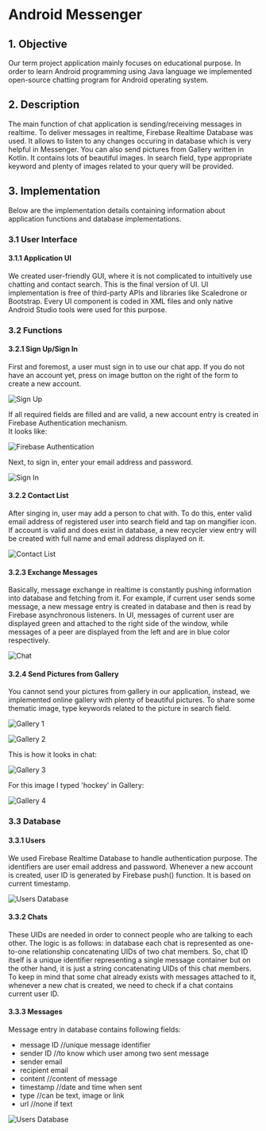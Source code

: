 # Android Messenger

## 1. Objective
Our term project application mainly focuses on educational purpose. In order to learn Android programming using Java 
language we implemented open-source chatting program for Android operating system.

## 2. Description
The main function of chat application is sending/receiving messages in realtime. To deliver messages in realtime, Firebase
Realtime Database was used. It allows to listen to any changes occuring in database which is very helpful in Messenger.
You can also send pictures from Gallery written in Kotlin. It contains lots of beautiful images. In search field, type
appropriate keyword and plenty of images related to your query will be provided.

## 3. Implementation
Below are the implementation details containing information about application functions and database implementations.

### 3.1 User Interface

#### 3.1.1 Application UI
We created user-friendly GUI, where it is not complicated to intuitively use chatting and contact search. 
This is the final version of UI. UI implementation is free of third-party APIs and libraries like Scaledrone or Bootstrap.
Every UI component is coded in XML files and only native Android Studio tools were used for this purpose.

### 3.2 Functions

#### 3.2.1 Sign Up/Sign In
First and foremost, a user must sign in to use our chat app. If you do not have an account yet, press on image button
on the right of the form to create a new account.

![Sign Up](https://github.com/mikyegresl/Android_Messenger/blob/master/screens/sign_up.png)

If all required fields are filled and are valid, a new account entry is created in Firebase Authentication mechanism.  
It looks like:

![Firebase Authentication](https://github.com/mikyegresl/Android_Messenger/blob/master/screens/authentication_json.png)

Next, to sign in, enter your email address and password.

![Sign In](https://github.com/mikyegresl/Android_Messenger/blob/master/screens/sign_in.png)

#### 3.2.2 Contact List
After singing in, user may add a person to chat with. To do this, enter valid email address of registered user into 
search field and tap on mangifier icon. If account is valid and does exist in database, a new recycler view entry 
will be created with full name and email address displayed on it.

![Contact List](https://github.com/mikyegresl/Android_Messenger/blob/master/screens/contact_list.png)

#### 3.2.3 Exchange Messages
Basically, message exchange in realtime is constantly pushing information into database and fetching from it. For example,
if current user sends some message, a new message entry is created in database and then is read by Firebase 
asynchronous listeners. In UI, messages of current user are displayed green and attached to the right side of the window, while
messages of a peer are displayed from the left and are in blue color respectively.

![Chat](https://github.com/mikyegresl/Android_Messenger/blob/master/screens/chat.png)

#### 3.2.4 Send Pictures from Gallery

You cannot send your pictures from gallery in our application, instead, we implemented online gallery with plenty of
beautiful pictures. To share some thematic image, type keywords related to the picture in search field.  

![Gallery 1](https://github.com/mikyegresl/Android_Messenger/blob/master/screens/gallery_1.png)  

![Gallery 2](https://github.com/mikyegresl/Android_Messenger/blob/master/screens/gallery_2.png)  

This is how it looks in chat:  

![Gallery 3](https://github.com/mikyegresl/Android_Messenger/blob/master/screens/gallery_3.png)  

For this image I typed 'hockey' in Gallery:  

![Gallery 4](https://github.com/mikyegresl/Android_Messenger/blob/master/screens/gallery_4.png)  

### 3.3 Database

#### 3.3.1 Users
We used Firebase Realtime Database to handle authentication purpose. The identifiers are user email address and
password. Whenever a new account is created, user ID is generated by Firebase push() function.
It is based on current timestamp.

![Users Database](https://github.com/mikyegresl/Android_Messenger/blob/master/screens/users_json.png)

#### 3.3.2 Chats
These UIDs are needed in order to connect people who are talking to
each other. The logic is as follows: in database each chat is represented as one-to-one relationship concatenating UIDs
of two chat members. So, chat ID itself is a unique identifier representing a single message container but on the other 
hand, it is just a string concatenating UIDs of this chat members. To keep in mind that some chat already exists with
messages attached to it, whenever a new chat is created, we need to check if a chat contains current user ID.

#### 3.3.3 Messages
Message entry in database contains following fields:
* message ID        //unique message identifier
* sender ID         //to know which user among two sent message
* sender email
* recipient email
* content           //content of message
* timestamp         //date and time when sent
* type              //can be text, image or link
* url               //none if text

![Users Database](https://github.com/mikyegresl/Android_Messenger/blob/master/screens/messages_json.png)
